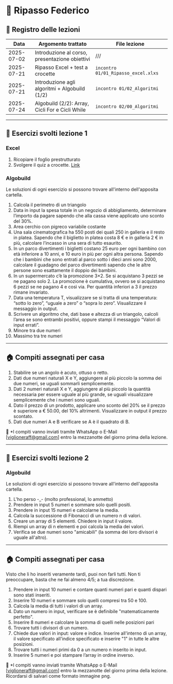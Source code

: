# 📘 Ripasso Federico

## 📅 Registro delle lezioni

| Data       | Argomento trattato                               | File lezione                        |
|------------|--------------------------------------------------|-------------------------------------|
| 2025-07-02 | Introduzione al corso, presentazione obiettivi   | ///                                 |
| 2025-07-21 | Ripasso Excel + test a crocette                  | `incontro 01/01_Ripasso_excel.xlxs` |
| 2025-07-21 | Introduzione agli algoritmi + Algobuild (1/2)    | `incontro 01/02_Algoritmi`          |
| 2025-07-24 | Algobuild (2/2): Array, Cicli For e Cicli While  | `incontro 02/00_Algoritmi`          |


---

## 🧠 Esercizi svolti lezione 1

### Excel

1. Ricopiare il foglio prestrutturato
2. Svolgere il quiz a crocette. [Link](https://forms.gle/GhKXBwP3xM1ncfva8)

### Algobuild

Le soluzioni di ogni esercizio si possono trovare all'interno dell'apposita cartella.

1. Calcola il perimetro di un triangolo
2. Data in input la spesa totale in un negozio di abbigliamento, determinare l’importo da pagare sapendo che alla cassa viene applicato uno sconto del 30%.
3. Area cerchio con pigreco variabile costante
4. Una sala cinematografica ha 550 posti dei quali 250 in galleria e il resto in platea. Sapendo che il biglietto in platea costa 8 € e in galleria 2 € in più, calcolare l’incasso in una sera di tutto esaurito.
5. In un parco divertimenti i biglietti costano 25 euro per ogni bambino con età inferiore a 10 anni, e 10 euro in più per ogni altra persona. Sapendo che i bambini che sono entrati al parco sotto i dieci anni sono 2000, calcolare il guadagno del parco divertimenti sapendo che le altre persone sono esattamente il doppio dei bambini.
6. In un supermercato c’è la promozione 3×2. Se si acquistano 3 pezzi se ne pagano solo 2. La promozione è cumulativa, ovvero se si acquistano 6 pezzi se ne pagano 4 e così via. Per quantità inferiori a 3 il prezzo rimane invariato.
7. Data una temperatura T, visualizzare se si tratta di una temperatura: “sotto lo zero”, “uguale a zero” o “sopra lo zero”. Visualizzare il messaggio in output.
8. Scrivere un algoritmo che, dati base e altezza di un triangolo, calcoli l’area se sono entrambi positivi, oppure stampi il messaggio “Valori di input errati”.
9. Minore tra due numeri
10. Massimo tra tre numeri

---

## 🏠 Compiti assegnati per casa

1. Stabilire se un angolo è acuto, ottuso o retto.
2. Dati due numeri naturali X e Y, aggiungere al più piccolo la somma dei due numeri, se uguali sommarli semplicemente.
3. Dati 2 numeri naturali X e Y, aggiungere al più piccolo la quantità necessaria per essere uguale al più grande, se uguali visualizzare semplicemente che i numeri sono uguali.
4. Dato il prezzo di un prodotto, applicare uno sconto del 20% se il prezzo è superiore a € 50.00, del 10% altrimenti. Visualizzare in output il prezzo scontato.
5. Dati due numeri A e B verificare se A è il quadrato di B.

📌 *I compiti vanno inviati tramite WhatsApp o E-Mail [viglioneraff@gmail.com] entro la mezzanotte del giorno prima della lezione.

---

## 🧠 Esercizi svolti lezione 2

### Algobuild

Le soluzioni di ogni esercizio si possono trovare all'interno dell'apposita cartella.

1. L'ho perso -_- (molto professional, lo ammetto)
2. Prendere in input 5 numeri e sommare solo quelli positi.
3. Prendere in input 15 numeri e calcolarne la media.
4. Calcola la successione di Fibonacci di un numero n di valori.
5. Creare un array di 5 elementi. Chiedere in input il valore.
6. Riempi un array di n elementi e poi calcola la media dei valori.
7. Verifica se due numeri sono "amicabili" (la somma dei loro divisori è uguale all'altro).

---

## 🏠 Compiti assegnati per casa

Visto che li ho inseriti veramente tardi, puoi non farli tutti. Non ti preoccupare, basta che ne fai almeno 4/5; a tua discrezione.

1. Prendere in input 10 numeri e contare quanti numeri pari e quanti dispari sono stati inseriti.
2. Inserire 10 numeri e sommare solo quelli compresi tra 50 e 100.
3. Calcola la media di tutti i valori di un array.
4. Dato un numero in input, verificare se è definibile "matematicamente perfetto".
5. Inserire 8 numeri e calcolare la somma di quelli nelle posizioni pari
6. Trovare tutti i divisori di un numero.
7. Chiede due valori in input: valore e indice. Inserire all'interno di un array, il valore specificato all'indice specificato e inserire "1" in tutte le altre posizioni.
8. Trovare tutti i numeri primi da 0 a un numero n inserito in input.
9. Inserire 5 numeri e poi stampare l’array in ordine inverso.

📌 *I compiti vanno inviati tramite WhatsApp o E-Mail [viglioneraff@gmail.com] entro la mezzanotte del giorno prima della lezione. Ricordarsi di salvari come formato immagine png.
